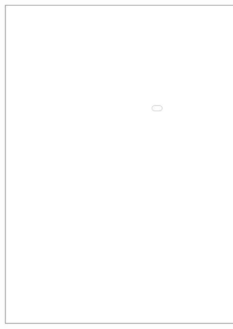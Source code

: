 <embed src="guides/graphical_resources/10112012_Resoluciones.pdf" width="1540" height="1020" style="border: 1px solid;">
